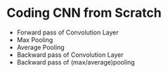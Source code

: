 # Coding CNN from Scratch

* Forward pass of Convolution Layer
* Max Pooling
* Average Pooling
* Backward pass of Convolution Layer
* Backward pass of (max/average)pooling